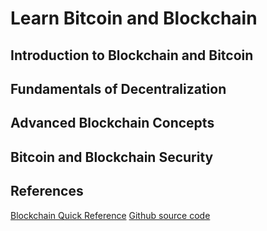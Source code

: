 # Learn Bitcoin and Blockchain

## Introduction to Blockchain and Bitcoin
## Fundamentals of Decentralization
## Advanced Blockchain Concepts
## Bitcoin and Blockchain Security

## References
[Blockchain Quick Reference](https://subscription.packtpub.com/book/data/9781788995788/)
[Github source code](https://github.com/PacktPublishing/Blockchain-Quick-Reference)
